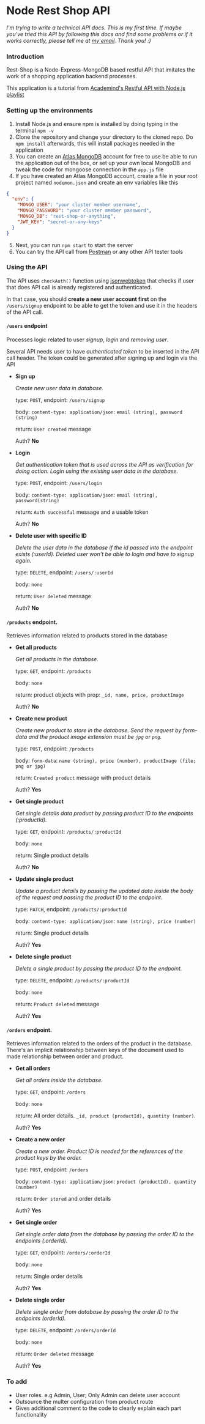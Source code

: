 # Node Rest Shop API

*I'm trying to write a technical API docs. This is my first time. If maybe you've tried this API by following this docs and find some problems or if it works correctly, please tell me at [my email](ruslanuchan97@gmail.com). Thank you! :)*

### Introduction
Rest-Shop is a Node-Express-MongoDB based restful API that imitates the work of a shopping application backend processes.

This application is a tutorial from [Academind's Restful API with Node.js playlist](https://www.youtube.com/playlist?list=PL55RiY5tL51q4D-B63KBnygU6opNPFk_q)

### Setting up the environments
1. Install Node.js and ensure npm is installed by doing typing in the terminal `npm -v`
2. Clone the repository and change your directory to the cloned repo. Do `npm install` afterwards, this will install packages needed in the application
3. You can create an [Atlas MongoDB](https://www.mongodb.com/cloud/atlas) account for free to use be able to run the application out of the box, or set up your own local MongoDB and tweak the code for mongoose connection in the `app.js` file
4. If you have created an Atlas MongoDB account, create a file in your root project named `nodemon.json` and create an env variables like this 
```json
{ 
  "env": {
    "MONGO_USER": "your cluster member username",
    "MONGO_PASSWORD": "your cluster member password",
    "MONGO_DB": "rest-shop-or-anything",
    "JWT_KEY": "secret-or-any-keys"
  }
}
```

5. Next, you can run `npm start` to start the server
6. You can try the API call from [Postman](https:/www.getpostman.com/) or any other API tester tools

### Using the API
The API uses `checkAuth()` function using [jsonwebtoken](https://jwt.io/) that checks if user that does API call is already registered and authenticated.

In that case, you should **create a new user account first** on the `/users/signup` endpoint to be able to get the token and use it in the headers of the API call.

#### `/users` endpoint
Processes logic related to user *signup*, *login* and *removing user*.

Several API needs user to have *authenticated token* to be inserted in the API call header. The token could be generated after signing up and login via the API

- **Sign up**

  *Create new user data in database.*

  type: `POST`, endpoint: `/users/signup`

  body: `content-type: application/json`: `email (string), password (string)`

  return: `User created` message

  Auth? **No**
  
- **Login**

  *Get authentication token that is used across the API as verification for doing action. Login using the existing user data in the database.*

  type: `POST`, endpoint: `/users/login`

  body: `content-type: application/json`: `email (string), password(string)`

  return: `Auth successful` message and a usable token

  Auth? **No**

- **Delete user with specific ID**

  *Delete the user data in the database if the id passed into the endpoint exists (:userId). Deleted user won't be able to login and have to signup again.*

  type: `DELETE`, endpoint: `/users/:userId`

  body: `none`

  return: `User deleted` message

  Auth? **No**

#### `/products` endpoint.
Retrieves information related to products stored in the database

- **Get all products**

  *Get all products in the database.*

  type: `GET`, endpoint: `/products`

  body: `none`

  return: product objects with prop: `_id, name, price, productImage`

  Auth? **No**

- **Create new product**

  *Create new product to store in the database. Send the request by form-data and the product image extension must be `jpg` or `png`.*

  type: `POST`, endpoint: `/products`

  body: `form-data`: `name (string), price (number), productImage (file; png or jpg)`

  return: `Created product` message with product details

  Auth? **Yes**

- **Get single product**

  *Get single details data product by passing product ID to the endpoints (:productId).*

  type: `GET`, endpoint: `/products/:productId`

  body: `none`

  return: Single product details

  Auth? **No**

- **Update single product**

  *Update a product details by passing the updated data inside the body of the request and passing the product ID to the endpoint.*

  type: `PATCH`, endpoint: `/products/:productId`

  body: `content-type: application/json`: `name (string), price (number)`

  return: Single product details

  Auth? **Yes**

- **Delete single product**

  *Delete a single product by passing the product ID to the endpoint.*

  type: `DELETE`, endpoint: `/products/:productId`

  body: `none`

  return: `Product deleted` message

  Auth? **Yes**

#### `/orders` endpoint.
Retrieves information related to the orders of the product in the database. There's an implicit relationship between keys of the document used to made relationship between order and product.

- **Get all orders**

  *Get all orders inside the database.*

  type: `GET`, endpoint: `/orders`

  body: `none`

  return: All order details. `_id, product (productId), quantity (number)`.

  Auth? **Yes**

- **Create a new order**

  *Create a new order. Product ID is needed for the references of the product keys by the order.*

  type: `POST`, endpoint: `/orders`

  body: `content-type: application/json`: `product (productId), quantity (number)`

  return: `Order stored` and order details

  Auth? **Yes**

- **Get single order**

  *Get single order data from the database by passing the order ID to the endpoints (:orderId).*

  type: `GET`, endpoint: `/orders/:orderId`

  body: `none`

  return: Single order details

  Auth? **Yes**

- **Delete single order**

  *Delete single order from database by passing the order ID to the endpoints (orderId).*

  type: `DELETE`, endpoint: `/orders/orderId`

  body: `none`

  return: `Order deleted` message

  Auth? **Yes**

### To add
- User roles. e.g Admin, User; Only Admin can delete user account
- Outsource the multer configuration from product route
- Gives additional comment to the code to clearly explain each part functionality